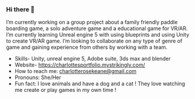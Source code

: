 ### Hi there 👋
I’m currently working on a group project about a family friendly paddle boarding game, a solo adventure game and a educational game for VR/AR.
I’m currently learning Unreal engine 5 with using blueprints and using Unity to create VR/AR game.
I’m looking to collaborate on any type of genre of game and gaining experience from others by working with a team.
- Skills- Unity, unreal engine 5, Adobe suite, 3ds max and blender
- Website- https://charlottesportfolio.mystrikingly.com/
- How to reach me: charlotterosekeane@gmail.com
- Pronouns: She/Her
- Fun fact: I love animals and have a dog and a cat ! They love watching me create or play games in my own time !
<!--
**CharlotteKeane18/CharlotteKeane18** is a ✨ _special_ ✨ repository because its `README.md` (this file) appears on your GitHub profile.

Here are some ideas to get you started:

- 🔭 I’m currently working on ...
- 🌱 I’m currently learning ...
- 👯 I’m looking to collaborate on ...
- 🤔 I’m looking for help with ...
- 💬 Ask me about ...
- 📫 How to reach me: ...
- 😄 Pronouns: ...
- ⚡ Fun fact: ...
-->
